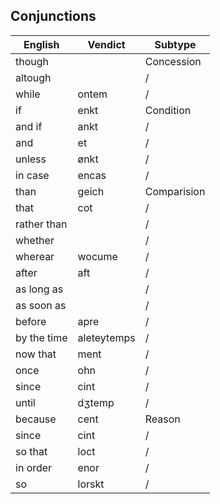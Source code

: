 ## Conjunctions

English | Vendict | Subtype
--- | --- | --- |
though |    | Concession
altough |    | /
while | ontem | /
if | enkt | Condition
and if | ankt | /
and | et | /
unless | ønkt | /
in case | encas | /
than | geich | Comparision
that | cot | /
rather than |   | /
whether |    | /
wherear | wocume | /
after | aft | /
as long as |    | /
as soon as |    | /
before | apre | /
by the time | aleteytemps | /
now that | ment | /
once | ohn | /
since | cint | /
until | dʒtemp | /
because | cent | Reason
since | cint | /
so that | loct | /
in order | enor | /
so | lorskt | /

